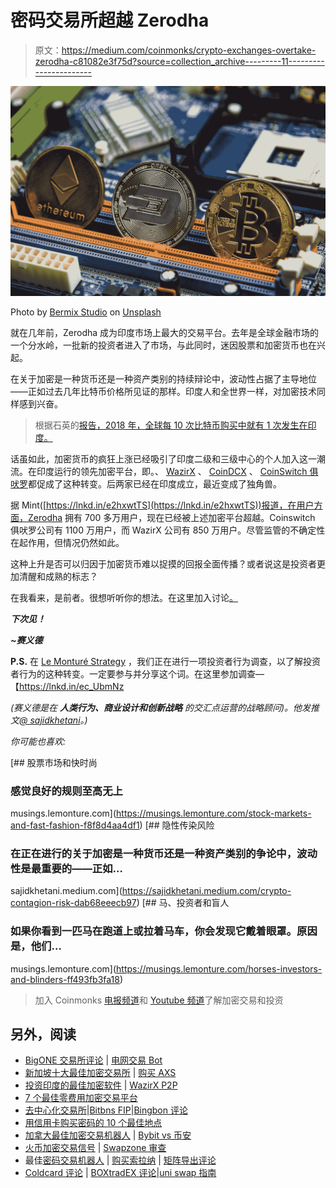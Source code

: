 # 密码交易所超越 Zerodha

> 原文：<https://medium.com/coinmonks/crypto-exchanges-overtake-zerodha-c81082e3f75d?source=collection_archive---------11----------------------->

![](img/c5044c4d50d7a7f42e88f5a1d693e698.png)

Photo by [Bermix Studio](https://unsplash.com/@bermixstudio?utm_source=medium&utm_medium=referral) on [Unsplash](https://unsplash.com?utm_source=medium&utm_medium=referral)

就在几年前，Zerodha 成为印度市场上最大的交易平台。去年是全球金融市场的一个分水岭，一批新的投资者进入了市场，与此同时，迷因股票和加密货币也在兴起。

在关于加密是一种货币还是一种资产类别的持续辩论中，波动性占据了主导地位——正如过去几年比特币价格所见证的那样。印度人和全世界一样，对加密技术同样感到兴奋。

> 根据石英的[报告，2018 年，全球每 10 次比特币购买中就有 1 次发生在印度。](https://qz.com/india/1181399/indias-love-for-bitcoin-is-strong-despite-rbi-and-government-warnings/)

话虽如此，加密货币的疯狂上涨已经吸引了印度二级和三级中心的个人加入这一潮流。在印度运行的领先加密平台，即。、 [WazirX](https://www.linkedin.com/company/wazirx/) 、 [CoinDCX](https://www.linkedin.com/company/coindcx/) 、 [CoinSwitch 俱吠罗](https://www.linkedin.com/company/coinswitch/)都促成了这种转变。后两家已经在印度成立，最近变成了独角兽。

据 Mint([https://lnkd.in/e2hxwtTS](https://lnkd.in/e2hxwtTS))报道，在用户方面，Zerodha 拥有 700 多万用户，现在已经被上述加密平台超越。Coinswitch 俱吠罗公司有 1100 万用户，而 WazirX 公司有 850 万用户。尽管监管的不确定性在起作用，但情况仍然如此。

这种上升是否可以归因于加密货币难以捉摸的回报全面传播？或者说这是投资者更加清醒和成熟的标志？

在我看来，是前者。很想听听你的想法。在这里加入讨论[。](https://www.linkedin.com/posts/sajidkhetani_investor-behaviour-study-activity-6853223863019466753-MVcs)

***下次见！***

***~赛义德***

**P.S.** 在 [Le Monturé Strategy](https://www.linkedin.com/company/strategymonture/) ，我们正在进行一项投资者行为调查，以了解投资者行为的这种转变。一定要参与并分享这个词。在这里参加调查—【https://lnkd.in/ec_UbmNz 

*(赛义德是在* ***人类行为、商业设计和创新战略*** *的交汇点运营的战略顾问)。他发推文*[*@ sajidkhetani*](https://twitter.com/sajidkhetani)*。)*

*你可能也喜欢:*

[](https://musings.lemonture.com/stock-markets-and-fast-fashion-f8f8d4aa4df1) [## 股票市场和快时尚

### 感觉良好的规则至高无上

musings.lemonture.com](https://musings.lemonture.com/stock-markets-and-fast-fashion-f8f8d4aa4df1) [](https://sajidkhetani.medium.com/crypto-contagion-risk-dab68eeecb97) [## 隐性传染风险

### 在正在进行的关于加密是一种货币还是一种资产类别的争论中，波动性是最重要的——正如…

sajidkhetani.medium.com](https://sajidkhetani.medium.com/crypto-contagion-risk-dab68eeecb97) [](https://musings.lemonture.com/horses-investors-and-blinders-ff493fb3fa18) [## 马、投资者和盲人

### 如果你看到一匹马在跑道上或拉着马车，你会发现它戴着眼罩。原因是，他们…

musings.lemonture.com](https://musings.lemonture.com/horses-investors-and-blinders-ff493fb3fa18) 

> 加入 Coinmonks [电报频道](https://t.me/coincodecap)和 [Youtube 频道](https://www.youtube.com/c/coinmonks/videos)了解加密交易和投资

## 另外，阅读

*   [BigONE 交易所评论](/coinmonks/bigone-exchange-review-64705d85a1d4) | [电网交易 Bot](https://blog.coincodecap.com/grid-trading)
*   [新加坡十大最佳加密交易所](https://blog.coincodecap.com/crypto-exchange-in-singapore) | [购买 AXS](https://blog.coincodecap.com/buy-axs-token)
*   [投资印度的最佳加密软件](https://blog.coincodecap.com/best-crypto-to-invest-in-india-in-2021) | [WazirX P2P](https://blog.coincodecap.com/wazirx-p2p)
*   [7 个最佳零费用加密交易平台](https://blog.coincodecap.com/zero-fee-crypto-exchanges)
*   [去中心化交易所](https://blog.coincodecap.com/what-are-decentralized-exchanges)|[Bitbns FIP](https://blog.coincodecap.com/bitbns-fip)|[Bingbon 评论](https://blog.coincodecap.com/bingbon-review)
*   [用信用卡购买密码的 10 个最佳地点](https://blog.coincodecap.com/buy-crypto-with-credit-card)
*   [加拿大最佳加密交易机器人](https://blog.coincodecap.com/5-best-crypto-trading-bots-in-canada) | [Bybit vs 币安](https://blog.coincodecap.com/bybit-binance-moonxbt)
*   [火币加密交易信号](https://blog.coincodecap.com/huobi-crypto-trading-signals) | [Swapzone 审查](/coinmonks/swapzone-review-crypto-exchange-data-aggregator-e0ad78e55ed7)
*   最佳[密码交易机器人](https://blog.coincodecap.com/best-crypto-trading-bots) | [购买索拉纳](https://blog.coincodecap.com/buy-solana) | [矩阵导出评论](https://blog.coincodecap.com/matrixport-review)
*   [Coldcard 评论](https://blog.coincodecap.com/coldcard-review) | [BOXtradEX 评论](https://blog.coincodecap.com/boxtradex-review)|[uni swap 指南](https://blog.coincodecap.com/uniswap)